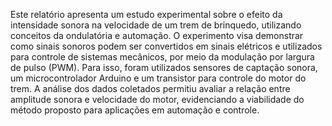 Este relatório apresenta um estudo experimental sobre o efeito da intensidade sonora na velocidade de um trem de brinquedo, utilizando conceitos da ondulatória e automação. O experimento visa demonstrar como sinais sonoros podem ser convertidos em sinais elétricos e utilizados para controle de sistemas mecânicos, por meio da modulação por largura de pulso (PWM). Para isso, foram utilizados sensores de captação sonora, um microcontrolador Arduino e um transistor para controle do motor do trem. A análise dos dados coletados permitiu avaliar a relação entre amplitude sonora e velocidade do motor, evidenciando a viabilidade do método proposto para aplicações em automação e controle.
